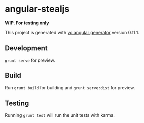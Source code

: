 # angular-stealjs

**WIP.  For testing only**

This project is generated with [yo angular generator](https://github.com/yeoman/generator-angular)
version 0.11.1.

## Development

`grunt serve` for preview.

## Build

Run `grunt build` for building and `grunt serve:dist` for preview.

## Testing

Running `grunt test` will run the unit tests with karma.
